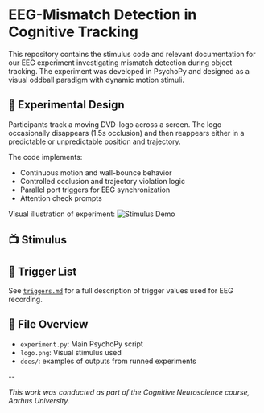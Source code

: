 # EEG-Mismatch Detection in Cognitive Tracking

This repository contains the stimulus code and relevant documentation for our EEG experiment investigating mismatch detection during object tracking. The experiment was developed in PsychoPy and designed as a visual oddball paradigm with dynamic motion stimuli.

## 🧠 Experimental Design

Participants track a moving DVD-logo across a screen. The logo occasionally disappears (1.5s occlusion) and then reappears either in a predictable or unpredictable position and trajectory. 

The code implements:
- Continuous motion and wall-bounce behavior
- Controlled occlusion and trajectory violation logic
- Parallel port triggers for EEG synchronization
- Attention check prompts

Visual illustration of experiment:
![Stimulus Demo](docs/stimulus_demo.gif)

## 📺 Stimulus 



## 🔢 Trigger List

See [`triggers.md`](triggers.md) for a full description of trigger values used for EEG recording.

## 📁 File Overview

- `experiment.py`: Main PsychoPy script
- `logo.png`: Visual stimulus used
- `docs/`: examples of outputs from runned experiments

--

*This work was conducted as part of the Cognitive Neuroscience course, Aarhus University.*

